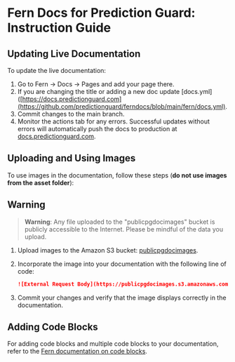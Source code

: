 # Fern Docs for Prediction Guard: Instruction Guide

## Updating Live Documentation

To update the live documentation:
1. Go to Fern -> Docs -> Pages and add your page there. 
2. If you are changing the title or adding a new doc update [docs.yml] ([https://docs.predictionguard.com](https://github.com/predictionguard/ferndocs/blob/main/fern/docs.yml). 
3. Commit changes to the main branch.
4. Monitor the actions tab for any errors. Successful updates without errors will automatically push the docs to production at [docs.predictionguard.com](https://docs.predictionguard.com).


## Uploading and Using Images

To use images in the documentation, follow these steps (**do not use images from the asset folder**):

## Warning

> **Warning**: Any file uploaded to the "publicpgdocimages" bucket is publicly accessible to the Internet. Please be mindful of the data you upload.

1. Upload images to the Amazon S3 bucket: [publicpgdocimages](https://s3.console.aws.amazon.com/s3/buckets/publicpgdocimages?region=us-east-1&bucketType=general&tab=objects).
2. Incorporate the image into your documentation with the following line of code:

    ```markdown
    ![External Request Body](https://publicpgdocimages.s3.amazonaws.com/your-image-name.png)
    ```

3. Commit your changes and verify that the image displays correctly in the documentation.

## Adding Code Blocks

For adding code blocks and multiple code blocks to your documentation, refer to the [Fern documentation on code blocks](https://docs.buildwithfern.com/generate-docs/component-library/code-block).
